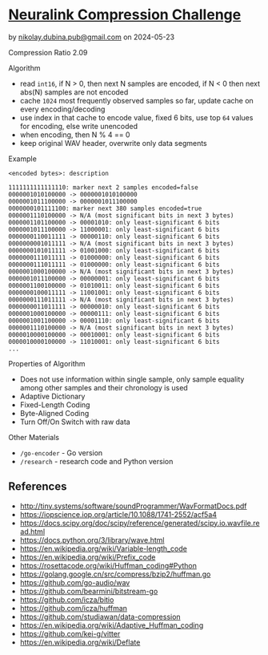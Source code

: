 # [Neuralink Compression Challenge](https://content.neuralink.com/compression-challenge/README.html)

by nikolay.dubina.pub@gmail.com on 2024-05-23

Compression Ratio 2.09

Algorithm
- read `int16`, if N > 0, then next N samples are encoded, if N < 0 then next abs(N) samples are not encoded
- cache `1024` most frequently observed samples so far, update cache on every encoding/decoding
- use index in that cache to encode value, fixed 6 bits, use top `64` values for encoding, else write unencoded
- when encoding, then N % 4 == 0
- keep original WAV header, overwrite only data segments

Example

```
<encoded bytes>: description
```

```
1111111111111110: marker next 2 samples encoded=false
0000001010100000 -> 0000001010100000
0000001011100000 -> 0000001011100000
0000000101111100: marker next 380 samples encoded=true
0000001110100000 -> N/A (most significant bits in next 3 bytes)
0000001101100000 -> 00001010: only least-significant 6 bits
0000001011100000 -> 11000001: only least-significant 6 bits
0000000110011111 -> 00000110: only least-significant 6 bits
0000000001011111 -> N/A (most significant bits in next 3 bytes)
0000000101011111 -> 01001000: only least-significant 6 bits
0000000111011111 -> 01000000: only least-significant 6 bits
0000000111011111 -> 01000000: only least-significant 6 bits
0000001000100000 -> N/A (most significant bits in next 3 bytes)
0000001011100000 -> 00000001: only least-significant 6 bits
0000001100100000 -> 01010011: only least-significant 6 bits
0000000100011111 -> 11001001: only least-significant 6 bits
0000000111011111 -> N/A (most significant bits in next 3 bytes)
0000000011011111 -> 00000010: only least-significant 6 bits
0000001000100000 -> 00000111: only least-significant 6 bits
0000001001100000 -> 00001110: only least-significant 6 bits
0000001110100000 -> N/A (most significant bits in next 3 bytes)
0000010000100000 -> 00010001: only least-significant 6 bits
0000010000100000 -> 11010001: only least-significant 6 bits
...
```

Properties of Algorithm
- Does not use information within single sample, only sample equality among other samples and their chronology is used
- Adaptive Dictionary
- Fixed-Length Coding
- Byte-Aligned Coding
- Turn Off/On Switch with raw data

Other Materials
- `/go-encoder` - Go version
- `/research` - research code and Python version

## References

* http://tiny.systems/software/soundProgrammer/WavFormatDocs.pdf
* https://iopscience.iop.org/article/10.1088/1741-2552/acf5a4
* https://docs.scipy.org/doc/scipy/reference/generated/scipy.io.wavfile.read.html
* https://docs.python.org/3/library/wave.html
* https://en.wikipedia.org/wiki/Variable-length_code
* https://en.wikipedia.org/wiki/Prefix_code
* https://rosettacode.org/wiki/Huffman_coding#Python
* https://golang.google.cn/src/compress/bzip2/huffman.go
* https://github.com/go-audio/wav
* https://github.com/bearmini/bitstream-go
* https://github.com/icza/bitio
* https://github.com/icza/huffman
* https://github.com/studiawan/data-compression
* https://en.wikipedia.org/wiki/Adaptive_Huffman_coding
* https://github.com/kei-g/vitter
* https://en.wikipedia.org/wiki/Deflate

